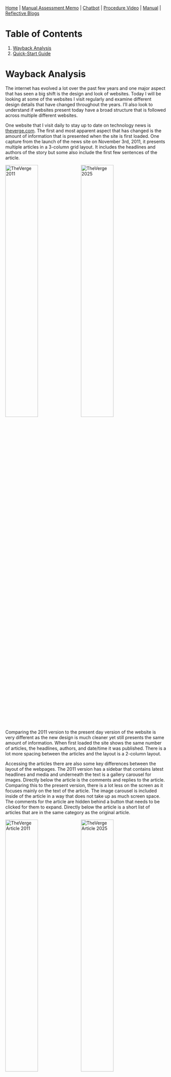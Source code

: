 [Home](index.md) | [Manual Assessment Memo](manual_assessment_memo.md) | [Chatbot](chatbot.md) | [Procedure Video](procedure_video.md) | [Manual](manual.md) | [Reflective Blogs](reflective_blogs.md) 

# Table of Contents 
1. [Wayback Analysis](#wayback-analysis)
2. [Quick-Start Guide](#quick-start-guide)
   
# Wayback Analysis
The internet has evolved a lot over the past few years and one major aspect that has seen a big shift is the design and look of websites. Today I will be looking at some of the websites I visit regularly and examine different design details that have changed throughout the years. I’ll also look to understand if websites present today have a broad structure that is followed across multiple different websites.

One website that I visit daily to stay up to date on technology news is [theverge.com](http://theverge.com). The first and most apparent aspect that has changed is the amount of information that is presented when the site is first loaded. One capture from the launch of the news site on November 3rd, 2011, it presents multiple articles in a 3-column grid layout. It includes the headlines and authors of the story but some also include the first few sentences of the article.

<img src="2011Verge.png" alt="TheVerge 2011" width="45%" style="display: inline-block; margin-right: 10px;" /><img src="2025Verge.png" alt="TheVerge 2025" width="45%" style="display: inline-block;" />

Comparing the 2011 version to the present day version of the website is very different as the new design is much cleaner yet still presents the same amount of information. When first loaded the site shows the same number of articles, the headlines, authors, and date/time it was published. There is a lot more spacing between the articles and the layout is a 2-column layout.

Accessing the articles there are also some key differences between the layout of the webpages. The 2011 version has a sidebar that contains latest headlines and media and underneath the text is a gallery carousel for images. Directly below the article is the comments and replies to the article. Comparing this to the present version, there is a lot less on the screen as it focuses mainly on the text of the article. The image carousel is included inside of the article in a way that does not take up as much screen space. The comments for the article are hidden behind a button that needs to be clicked for them to expand. Directly below the article is a short list of articles that are in the same category as the original article.

<img src="2011VergeArticle.png" alt="TheVerge Article 2011" width="45%" style="display: inline-block; margin-right: 10px;" /><img src="2025VergeArticle.png" alt="TheVerge Article 2025" width="45%" style="display: inline-block;" />

Another website that I usually often is the popular livestreaming service [twitch.tv](https://twitch.tv). I will comparing the present day version of the website to an archived version from December 2nd, 2011. The current version of the site uses a lot of the screen space, presenting thumbnails for livestreams in a bigger rectangle compared to the 2011 version. The current version also adds a sidebar that includes livestreams of people I follow, recommended streams to watch, and stories. Both sites still have a similar structure of showing carousels of livestreams and having a stream playing at the top when loaded. Other additional information is still present on both versions, such as, viewer count and channel name. The overall information that is presented is similar with a lot of differences being in the design of the site and the utilization of elements like gradients and shadows.

Overall, the design of sites have changed quite a lot in the past few years with the designs of sites constantly evolving and changing to meet the different needs of its users. One aspect that has changed over the decade is the growth of smartphones and people accessing websites from their phone. This required sites to design versions of their sites that are compatible for the screens of a smartphone. Another change has been the design language has been moving towards are more minimal and simple look. Many websites feel more flat and show the most important information more prominently.

**AI Statement**: This blog does not include artificial intelligence written language.

# Quick-Start Guide
I will show you how to set up a turntable to start listening to vinyls. I will be using the Audio-Technica AT-LP60X Turntable for this guide. You will need some other equipment like a pair of speakers that supports an RCA connetion and a vinyl.

1. First, take out everything that comes in the box. This will include the turntable, an RCA output cable, DC power cable, and a removable hinged dust cover.
<p style="text-align:center;"><img src="Turntable.jpg" alt="Turntable" width="400px" height="400px"/> </p> 
<p style="text-align:center;">Figure 1. Turntable</p>
   
<p style="text-align:center;"><img src="Accessories.png" alt="DC Power Cable (Left) and RCA Output Cable (Right)" width="700px" height="400px" /></p>  
<p style="text-align:center;">Figure 2. DC Power Cable (Left) and RCA Output Cable (Right)</p>
   
2. **Connect** all the wires for the turntable. We’ll start by plugging the 3.5mm jack (Shown in figure 4) on the RCA output cable into the ‘ANALOG OUT’ port on the back of the turntable (Figure 3). Plug the other end of the RCA output cable into to the plugs on the speaker.
<p style="text-align:center;"><img src="TurntableBack.png" alt="Back of Turntable" width="700px" height="200px" /></p>
<p style="text-align:center;">Figure 3. Back of Turntable</p>

<p style="text-align:center;"><img src="HeadphoneJack.png" alt="3.5mm Jack" width="400px" height="400px" /></p>
<p style="text-align:center;">Figure 4. 3.5mm Headphone Jack</p>

3. **Plug** the DC barrel into the ‘DC IN 12V’ port on the back of the turntable (Figure 3) and the other end into an available power outlet.
4. Now the turntable is connected to the speakers and has power. To use the removable dust cover, place the hinges into the slots on the back of the turntable. Place the slip mat onto the turntable, then place the vinyl on top of the slip mat.
5. **Adjust** the record size on the turntable using the switch and the speed using the button that correlates to your vinyl. Most album vinyls will be 12” in size and spin at 33 rotations per minute speed. 

**AI Statement**: This blog does not include artificial intelligence written language.
